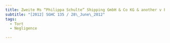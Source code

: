 ```yaml
---
title: Zweite Ms “Philippa Schulte” Shipping GmbH & Co KG & another v PSA Corp Ltd
subtitle: "[2012] SGHC 135 / 28\_June\_2012"
tags:
  - Tort
  - Negligence

---
```


